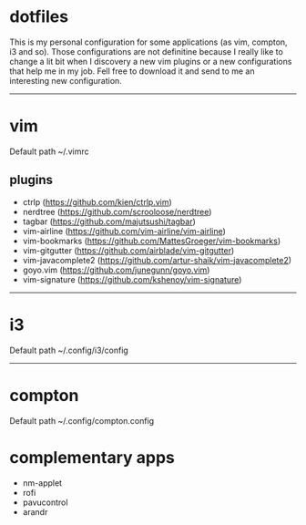 # dotfiles
This is my personal configuration for some applications (as vim, compton, i3
and so). Those configurations are not definitine because I really like to 
change a lit bit when I discovery a new vim plugins or a new configurations that help me in my job. 
Fell free to download it and send to me an interesting new configuration.

---

# vim
Default path ~/.vimrc

## plugins
- ctrlp (https://github.com/kien/ctrlp.vim)
- nerdtree (https://github.com/scrooloose/nerdtree)
- tagbar (https://github.com/majutsushi/tagbar)
- vim-airline (https://github.com/vim-airline/vim-airline)
- vim-bookmarks (https://github.com/MattesGroeger/vim-bookmarks)
- vim-gitgutter (https://github.com/airblade/vim-gitgutter)
- vim-javacomplete2 (https://github.com/artur-shaik/vim-javacomplete2)
- goyo.vim (https://github.com/junegunn/goyo.vim)
- vim-signature (https://github.com/kshenoy/vim-signature)

---

# i3
Default path ~/.config/i3/config

---

# compton
Default path ~/.config/compton.config

# complementary apps
- nm-applet
- rofi
- pavucontrol
- arandr
